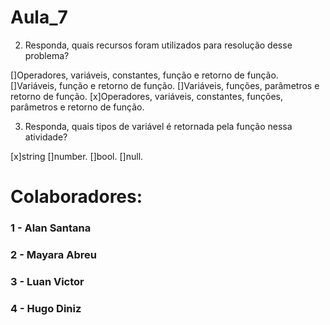 # Aula_7
2. Responda, quais recursos foram utilizados para resolução desse problema?


[]Operadores, variáveis, constantes, função e retorno de função.  
[]Variáveis, função e retorno de função.
[]Variáveis, funções, parâmetros e retorno de função.
[x]Operadores, variáveis, constantes, funções, parâmetros e retorno de função.

3. Responda, quais tipos de variável é retornada  pela função nessa atividade?

[x]string
[]number.
[]bool.
[]null.

# Colaboradores:
### 1 - Alan Santana
### 2 - Mayara Abreu
### 3 - Luan Victor
### 4 - Hugo Diniz
